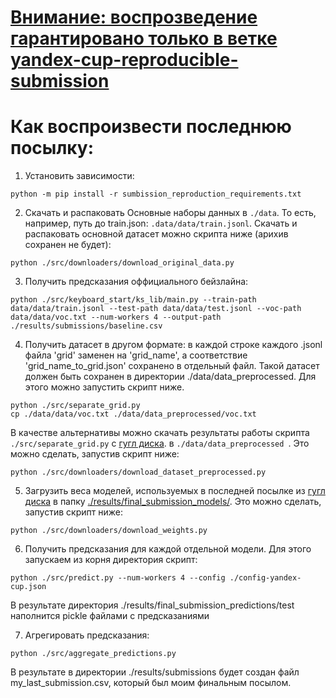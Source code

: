 # **[Внимание: воспрозведение гарантировано только в ветке yandex-cup-reproducible-submission](https://github.com/proshian/yandex-cup-2023-ml-neuroswipe/tree/yandex-cup-reproducible-submission)**

# Как воспроизвести последнюю посылку:

1. Установить зависимости:

```shell
python -m pip install -r sumbission_reproduction_requirements.txt
```

2. Скачать и распаковать Основные наборы данных в `./data`. То есть, например, путь до train.json: `.data/data/train.jsonl`. Скачать и распаковать основной датасет можно скрипта ниже (арихив сохранен не будет):

```shell
python ./src/downloaders/download_original_data.py
```

3. Получить предсказания оффициального бейзлайна:

```shell
python ./src/keyboard_start/ks_lib/main.py --train-path data/data/train.jsonl --test-path data/data/test.jsonl --voc-path data/data/voc.txt --num-workers 4 --output-path ./results/submissions/baseline.csv
```

4. Получить датасет в другом формате: в каждой строке каждого .jsonl файла 'grid' заменен на 'grid_name', а соответствие 'grid_name_to_grid.json' сохранено в отдельный файл. Такой датасет должен быть сохранен в директории ./data/data_preprocessed. Для этого можно запустить скрипт ниже. 

```shell
python ./src/separate_grid.py
cp ./data/data/voc.txt ./data/data_preprocessed/voc.txt
```

В качестве альтернативы можно скачать результаты работы скрипта `./src/separate_grid.py` c [гугл диска](https://drive.google.com/drive/folders/1rRBUKUC0D6eZBJqT9qKs5fKQLl-gboej?usp=sharing). в `./data/data_preprocessed `. Это можно сделать, запустив скрипт ниже:

```shell
python ./src/downloaders/download_dataset_preprocessed.py
```

5. Загрузить веса моделей, используемых в последней посылке из [гугл диска](https://drive.google.com/drive/folders/1-iFPYCcRYy-tEu14Ry6xU6SMMf3eCjn6?usp=sharing) в папку [./results/final_submission_models/](./data/trained_models_for_final_submit/). Это можно сделать, запустив скрипт ниже:

```shell
python ./src/downloaders/download_weights.py
```

6. Получить предсказания для каждой отдельной модели. Для этого запускаем из корня директория скрипт:

```shell
python ./src/predict.py --num-workers 4 --config ./config-yandex-cup.json
```

В результате директория ./results/final_submission_predictions/test наполнится pickle файлами с предсказаниями

7. Агрегировать предсказания:

```shell
python ./src/aggregate_predictions.py
```

В результате в директории ./results/submissions будет создан файл my_last_submission.csv, который был моим финальным посылом.